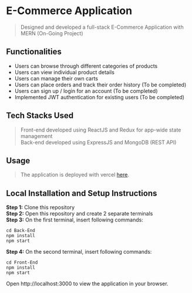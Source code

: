 # E-Commerce Application
> Designed and developed a full-stack E-Commerce Application with MERN (On-Going Project)

## Functionalities
- Users can browse through different categories of products
- Users can view individual product details
- Users can manage their own carts
- Users can place orders and track their order history (To be completed)
- Users can sign up / login for an account (To be completed)
- Implemented JWT authentication for existing users (To be completed)

## Tech Stacks Used
> Front-end developed using ReactJS and Redux for app-wide state management <br/>
> Back-end developed using ExpressJS and MongoDB (REST API) <br/>

## Usage
> The application is deployed with vercel [here](https://e-commerce-app-react-frontend.vercel.app/).

## Local Installation and Setup Instructions
**Step 1:** Clone this repository <br/>
**Step 2:** Open this repository and create 2 separate terminals <br/>
**Step 3:** On the first terminal, insert following commands:
```
cd Back-End
npm install
npm start
```
**Step 4:** On the second terminal, insert following commands:
```
cd Front-End
npm install
npm start
```

Open http://localhost:3000 to view the application in your browser. <br/>


